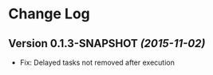 Change Log
==========

Version 0.1.3-SNAPSHOT *(2015-11-02)*
----------------------------

 * Fix: Delayed tasks not removed after execution